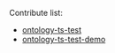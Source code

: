 
Contribute list:

* [ontology-ts-test](https://github.com/OntologyCommunityDevelopers/ontology-ts-test)
* [ontology-ts-test-demo](https://github.com/OntologyCommunityDevelopers/ontology-ts-test-demo)